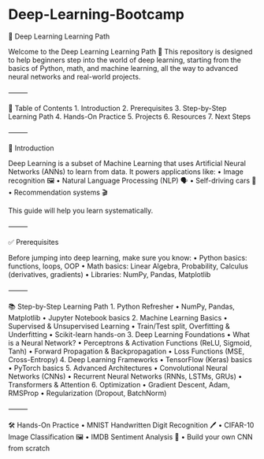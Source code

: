 # Deep-Learning-Bootcamp

📘 Deep Learning Learning Path

Welcome to the Deep Learning Learning Path 🚀
This repository is designed to help beginners step into the world of deep learning, starting from the basics of Python, math, and machine learning, all the way to advanced neural networks and real-world projects.

⸻

📂 Table of Contents
	1.	Introduction
	2.	Prerequisites
	3.	Step-by-Step Learning Path
	4.	Hands-On Practice
	5.	Projects
	6.	Resources
	7.	Next Steps

⸻

🧠 Introduction

Deep Learning is a subset of Machine Learning that uses Artificial Neural Networks (ANNs) to learn from data.
It powers applications like:
	•	Image recognition 🖼️
	•	Natural Language Processing (NLP) 🗣️
	•	Self-driving cars 🚗
	•	Recommendation systems 🎬

This guide will help you learn systematically.

⸻

✅ Prerequisites

Before jumping into deep learning, make sure you know:
	•	Python basics: functions, loops, OOP
	•	Math basics: Linear Algebra, Probability, Calculus (derivatives, gradients)
	•	Libraries: NumPy, Pandas, Matplotlib

⸻

📚 Step-by-Step Learning Path
	1.	Python Refresher
	•	NumPy, Pandas, Matplotlib
	•	Jupyter Notebook basics
	2.	Machine Learning Basics
	•	Supervised & Unsupervised Learning
	•	Train/Test split, Overfitting & Underfitting
	•	Scikit-learn hands-on
	3.	Deep Learning Foundations
	•	What is a Neural Network?
	•	Perceptrons & Activation Functions (ReLU, Sigmoid, Tanh)
	•	Forward Propagation & Backpropagation
	•	Loss Functions (MSE, Cross-Entropy)
	4.	Deep Learning Frameworks
	•	TensorFlow (Keras) basics
	•	PyTorch basics
	5.	Advanced Architectures
	•	Convolutional Neural Networks (CNNs)
	•	Recurrent Neural Networks (RNNs, LSTMs, GRUs)
	•	Transformers & Attention
	6.	Optimization
	•	Gradient Descent, Adam, RMSProp
	•	Regularization (Dropout, BatchNorm)

⸻

🛠️ Hands-On Practice
	•	MNIST Handwritten Digit Recognition 🖊️
	•	CIFAR-10 Image Classification 🖼️
	•	IMDB Sentiment Analysis 📝
	•	Build your own CNN from scratch
